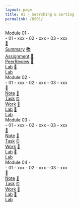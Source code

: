 ```yaml
---
layout: page
title: 01 - Searching & Sorting
permalink: /DS01/
---
```


<div class="row"><div class="btn text" markdown="1">
<div class="btn name">Module 01 - </div>
- 01 - xxx
- 02 - xxx
- 03 - xxx
<div class="row" style="grid-template-columns: 1fr 1fr 1fr 1fr 1fr 1fr 1fr;">
  <a href="/01-MSDS/DS01/M1/" class="btn box3">🎯<br>Summary</a>
  <a href="/01-MSDS/DS01/M1/" class="btn box3">📚<br>Assignment</a>
  <a href="/01-MSDS/DS01/M1/" class="btn box3">🚀<br>PeerReview</a>
  <a href="/01-MSDS/DS01/M1/" class="btn box3">🔐<br>Lab</a>
  <a href="/01-MSDS/DS01/M1/" class="btn box3">🔐<br>Lab</a>
</div></div></div>

<div class="row"><div class="btn text" markdown="1">
<div class="btn name">Module 02 - </div>
- 01 - xxx
- 02 - xxx
- 03 - xxx
<div class="row" style="grid-template-columns: 1fr 1fr 1fr 1fr 1fr 1fr 1fr 1fr;">
  <a href="/01-MSDS/DS01/M1/" class="btn box3">📝<br>Note</a>
  <a href="/01-MSDS/DS01/M1/" class="btn box3">📖<br>Task</a>
  <a href="/01-MSDS/DS01/M1/" class="btn box3">⏰<br>Work</a>
  <a href="/01-MSDS/DS01/M1/" class="btn box3">📂<br>Lab</a>
  <a href="/01-MSDS/DS01/M1/" class="btn box3">📂<br>Lab</a>
</div></div></div>

<div class="row"><div class="btn text" markdown="1">
<div class="btn name">Module 03 - </div>
- 01 - xxx
- 02 - xxx
- 03 - xxx
<div class="row" style="grid-template-columns: 1fr 1fr 1fr 1fr 1fr 1fr 1fr 1fr;">
  <a href="/01-MSDS/DS01/M1/" class="btn box3">📝<br>Note</a>
  <a href="/01-MSDS/DS01/M1/" class="btn box3">📖<br>Task</a>
  <a href="/01-MSDS/DS01/M1/" class="btn box3">⏰<br>Work</a>
  <a href="/01-MSDS/DS01/M1/" class="btn box3">📂<br>Lab</a>
  <a href="/01-MSDS/DS01/M1/" class="btn box3">📂<br>Lab</a>
</div></div></div>

<div class="row"><div class="btn text" markdown="1">
<div class="btn name">Module 04 - </div>
- 01 - xxx
- 02 - xxx
- 03 - xxx
<div class="row" style="grid-template-columns: 1fr 1fr 1fr 1fr 1fr 1fr 1fr 1fr;">
  <a href="/01-MSDS/DS01/M1/" class="btn box3">📝<br>Note</a>
  <a href="/01-MSDS/DS01/M1/" class="btn box3">📖<br>Task</a>
  <a href="/01-MSDS/DS01/M1/" class="btn box3">⏰<br>Work</a>
  <a href="/01-MSDS/DS01/M1/" class="btn box3">📂<br>Lab</a>
  <a href="/01-MSDS/DS01/M1/" class="btn box3">📂<br>Lab</a>
</div></div></div>
